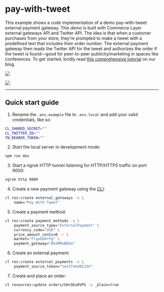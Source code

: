 # pay-with-tweet

This example shows a code implementation of a demo pay-with-tweet external payment gateway. This demo is built with Commerce Layer external gateways API and Twitter API. The idea is that when a customer purchases from your store, they’re prompted to make a tweet with a predefined text that includes their order number. The external payment gateway then reads the Twitter API for the tweet and authorizes the order if the tweet is found—good for peer-to-peer publicity/marketing in spaces like conferences. To get started, kindly read [this comprehensive tutorial](https://commercelayer.io/blog/building-an-external-payment-gateway-with-twitter-api) on our blog.

![](https://www.datocms-assets.com/35053/1660410417-pay-with-tweet.svg)

![](https://www.datocms-assets.com/35053/1660312466-pay-with-tweet-success.png?q=80&auto=format&dpr=2&w=800&fit=crop&crop=focalpoint&fp-x=0.5&fp-y=0.5&fp-z=1)

---

## Quick start guide

1. Rename the `.env.example` file to `.env.local` and add your valid credentials, like so:

```bash
CL_SHARED_SECRET=""
CL_TWITTER_ID=""
TW_BEARER_TOKEN=""
```

2. Start the local server in development mode:

```bash
npm run dev
```

3. Start a ngrok HTTP tunnel listening for HTTP/HTTPS traffic on port 9000:

```bash
ngrok http 9000
```

4. Create a new payment gateway using the [CLI](https://github.com/commercelayer/commercelayer-cli):

```bash
cl res:create external_gateways -a \
    name="Pay With Tweet"
```

5. Create a payment method:

```bash
cl res:create payment_methods -a \
    payment_source_type="ExternalPayment" \
    currency_code="USD" \
    price_amount_cents=0 -r \
    market="FlqxGhKrFg" \
    payment_gateway="BkXMMsBDGa"
```

6. Create an external payment:

```bash
cl res:create external_payments -a \
    payment_source_token="testTokeN1234"
```

7. Create and place an order:

```bash
cl resources:update orders/GHrQkxDVPS -a _place=true
```

